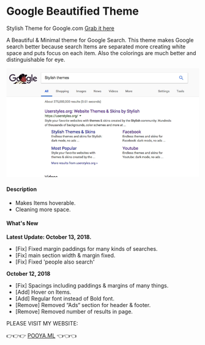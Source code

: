 # Google Beautified Theme
Stylish Theme for Google.com [Grab it here](https://userstyles.org/styles/163928/google-beautified)

A Beautiful & Minimal theme for Google Search.
This theme makes Google search better because search Items are separated more creating white space and puts focus on each item.
Also the colorings are much better and distinguishable for eye.

![alt text](https://raw.githubusercontent.com/sirpooya/Google-Stylish/master/Google_GIF.gif)

#### Description

* Makes Items hoverable.
* Cleaning more space.



#### What's New

**Latest Update: October 13, 2018.**

- [Fix] Fixed margin paddings for many kinds of searches.
- [Fix] main section width & margin fixed.
- [Fix] Fixed 'people also search'



**October 12, 2018**

* [Fix] Spacings including paddings & margins of many things.
* [Add] Hover on Items.
* [Add] Regular font instead of Bold font.
* [Remove] Removed “Ads“ section for header & footer.
* [Remove] Removed number of results in page.





PLEASE VISIT MY WEBSITE:

 👉👉👉 <a href="http://pooya.ml">POOYA.ML</a> 👈👈👈